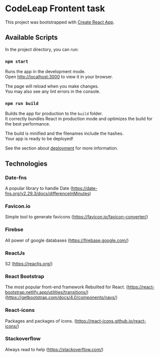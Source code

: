 # CodeLeap Frontent task

This project was bootstrapped with [Create React App](https://github.com/facebook/create-react-app).

## Available Scripts

In the project directory, you can run:

### `npm start`

Runs the app in the development mode.\
Open [http://localhost:3000](http://localhost:3000) to view it in your browser.

The page will reload when you make changes.\
You may also see any lint errors in the console.


### `npm run build`

Builds the app for production to the `build` folder.\
It correctly bundles React in production mode and optimizes the build for the best performance.

The build is minified and the filenames include the hashes.\
Your app is ready to be deployed!

See the section about [deployment](https://facebook.github.io/create-react-app/docs/deployment) for more information.


## Technologies

### Date-fns
  A popular library to handle Date
  (https://date-fns.org/v2.29.3/docs/differenceInMinutes)

### Favicon.io
  Simple tool to generate favicons
  (https://favicon.io/favicon-converter/)

### Firebse
  All power of google databases
  (https://firebase.google.com/)

### ReactJs
  S2
  (https://reactjs.org/)

### React Bootstrap 
  The most popular front-end framework Rebuilted for React.
  (https://react-bootstrap.netlify.app/utilities/transitions/)
  (https://getbootstrap.com/docs/4.0/components/navs/)

### React-icons
  Packages and packages of icons.
  (https://react-icons.github.io/react-icons/)

### Stackoverflow

  Always read to help 
  (https://stackoverflow.com/)
